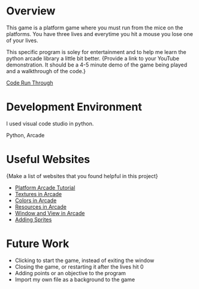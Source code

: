 # Overview
This game is a platform game where you must run from the mice on the platforms. You have three lives and everytime you hit a mouse you lose one of your lives. 

This specific program is soley for entertainment and to help me learn the python arcade library a little bit better. 
{Provide a link to your YouTube demonstration.  It should be a 4-5 minute demo of the game being played and a walkthrough of the code.}

[Code Run Through ](https://www.youtube.com/watch?v=FQKqFl2sCDE)

# Development Environment

I used visual code studio in python.

Python, Arcade

# Useful Websites

{Make a list of websites that you found helpful in this project}

* [Platform Arcade Tutorial](https://api.arcade.academy/en/latest/examples/sprite_enemies_in_platformer.html#sprite-enemies-in-platformer)
* [Textures in Arcade](https://api.arcade.academy/en/stable/advanced/textures.html)
* [Colors in Arcade](https://api.arcade.academy/en/latest/arcade.color.html)
* [Resources in Arcade](https://api.arcade.academy/en/2.5.7/resources.html)
* [Window and View in Arcade](https://api.arcade.academy/en/stable/api/window.html#arcade.Window.clear)
* [Adding Sprites](https://api.arcade.academy/en/latest/examples/platform_tutorial/step_02.html)

# Future Work

* Clicking to start the game, instead of exiting the window
* Closing the game, or restarting it after the lives hit 0
* Adding points or an objective to the program
* Import my own file as a background to the game